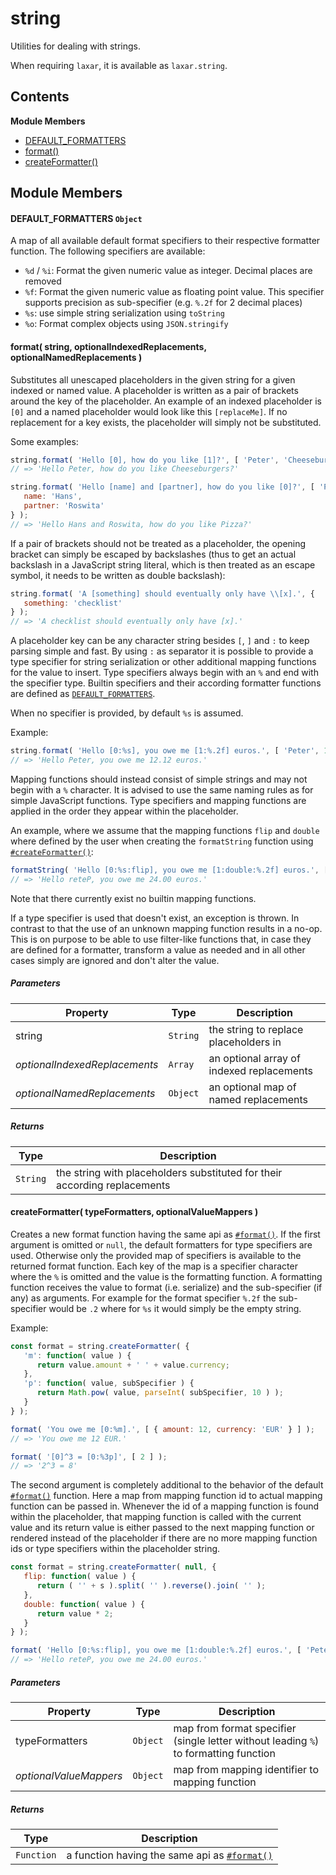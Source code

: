 
# <a id="string"></a>string

Utilities for dealing with strings.

When requiring `laxar`, it is available as `laxar.string`.

## Contents

**Module Members**

- [DEFAULT_FORMATTERS](#DEFAULT_FORMATTERS)
- [format()](#format)
- [createFormatter()](#createFormatter)

## Module Members

#### <a id="DEFAULT_FORMATTERS"></a>DEFAULT_FORMATTERS `Object`

A map of all available default format specifiers to their respective formatter function.
The following specifiers are available:

- `%d` / `%i`: Format the given numeric value as integer. Decimal places are removed
- `%f`: Format the given numeric value as floating point value. This specifier supports precision as
  sub-specifier (e.g. `%.2f` for 2 decimal places)
- `%s`: use simple string serialization using `toString`
- `%o`: Format complex objects using `JSON.stringify`

#### <a id="format"></a>format( string, optionalIndexedReplacements, optionalNamedReplacements )

Substitutes all unescaped placeholders in the given string for a given indexed or named value.
A placeholder is written as a pair of brackets around the key of the placeholder. An example of an
indexed placeholder is `[0]` and a named placeholder would look like this `[replaceMe]`. If no
replacement for a key exists, the placeholder will simply not be substituted.

Some examples:
```javascript
string.format( 'Hello [0], how do you like [1]?', [ 'Peter', 'Cheeseburgers' ] );
// => 'Hello Peter, how do you like Cheeseburgers?'
```
```javascript
string.format( 'Hello [name] and [partner], how do you like [0]?', [ 'Pizza' ], {
   name: 'Hans',
   partner: 'Roswita'
} );
// => 'Hello Hans and Roswita, how do you like Pizza?'
```
If a pair of brackets should not be treated as a placeholder, the opening bracket can simply be escaped
by backslashes (thus to get an actual backslash in a JavaScript string literal, which is then treated as
an escape symbol, it needs to be written as double backslash):
```javascript
string.format( 'A [something] should eventually only have \\[x].', {
   something: 'checklist'
} );
// => 'A checklist should eventually only have [x].'
```
A placeholder key can be any character string besides `[`, `]` and `:` to keep parsing simple and fast.
By using `:` as separator it is possible to provide a type specifier for string serialization or other
additional mapping functions for the value to insert. Type specifiers always begin with an `%` and end
with the specifier type. Builtin specifiers and their according formatter functions are defined
as [`DEFAULT_FORMATTERS`](utilities.string.md).

When no specifier is provided, by default `%s` is assumed.

Example:
```javascript
string.format( 'Hello [0:%s], you owe me [1:%.2f] euros.', [ 'Peter', 12.1243 ] );
// => 'Hello Peter, you owe me 12.12 euros.'
```

Mapping functions should instead consist of simple strings and may not begin with a `%` character. It is
advised to use the same naming rules as for simple JavaScript functions. Type specifiers and mapping
functions are applied in the order they appear within the placeholder.

An example, where we assume that the mapping functions `flip` and `double` where defined by the user
when creating the `formatString` function using [`#createFormatter()`](#createFormatter):
```javascript
formatString( 'Hello [0:%s:flip], you owe me [1:double:%.2f] euros.', [ 'Peter', 12 ] );
// => 'Hello reteP, you owe me 24.00 euros.'
```

Note that there currently exist no builtin mapping functions.

If a type specifier is used that doesn't exist, an exception is thrown. In contrast to that the use of
an unknown mapping function results in a no-op. This is on purpose to be able to use filter-like
functions that, in case they are defined for a formatter, transform a value as needed and in all other
cases simply are ignored and don't alter the value.

##### Parameters

| Property | Type | Description |
| -------- | ---- | ----------- |
| string | `String` |  the string to replace placeholders in |
| _optionalIndexedReplacements_ | `Array` |  an optional array of indexed replacements |
| _optionalNamedReplacements_ | `Object` |  an optional map of named replacements |

##### Returns

| Type | Description |
| ---- | ----------- |
| `String` |  the string with placeholders substituted for their according replacements |

#### <a id="createFormatter"></a>createFormatter( typeFormatters, optionalValueMappers )

Creates a new format function having the same api as [`#format()`](#format). If the first argument is
omitted or `null`, the default formatters for type specifiers are used. Otherwise only the provided map
of specifiers is available to the returned format function. Each key of the map is a specifier character
where the `%` is omitted and the value is the formatting function. A formatting function receives the
value to format (i.e. serialize) and the sub-specifier (if any) as arguments. For example for the format
specifier `%.2f` the sub-specifier would be `.2` where for `%s` it would simply be the empty string.

Example:
```js
const format = string.createFormatter( {
   'm': function( value ) {
      return value.amount + ' ' + value.currency;
   },
   'p': function( value, subSpecifier ) {
      return Math.pow( value, parseInt( subSpecifier, 10 ) );
   }
} );

format( 'You owe me [0:%m].', [ { amount: 12, currency: 'EUR' } ] );
// => 'You owe me 12 EUR.'

format( '[0]^3 = [0:%3p]', [ 2 ] );
// => '2^3 = 8'
```

The second argument is completely additional to the behavior of the default [`#format()`](#format)
function. Here a map from mapping function id to actual mapping function can be passed in. Whenever the
id of a mapping function is found within the placeholder, that mapping function is called with the
current value and its return value is either passed to the next mapping function or rendered
instead of the placeholder if there are no more mapping function ids or type specifiers within the
placeholder string.

```javascript
const format = string.createFormatter( null, {
   flip: function( value ) {
      return ( '' + s ).split( '' ).reverse().join( '' );
   },
   double: function( value ) {
      return value * 2;
   }
} );

format( 'Hello [0:%s:flip], you owe me [1:double:%.2f] euros.', [ 'Peter', 12 ] );
// => 'Hello reteP, you owe me 24.00 euros.'
```

##### Parameters

| Property | Type | Description |
| -------- | ---- | ----------- |
| typeFormatters | `Object` |  map from format specifier (single letter without leading `%`) to formatting function |
| _optionalValueMappers_ | `Object` |  map from mapping identifier to mapping function |

##### Returns

| Type | Description |
| ---- | ----------- |
| `Function` |  a function having the same api as [`#format()`](#format) |
